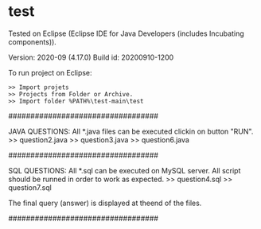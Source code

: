 # test

Tested on Eclipse (Eclipse IDE for Java Developers (includes Incubating components)).

Version: 2020-09 (4.17.0)
Build id: 20200910-1200

To run project on Eclipse:

	>> Import projets
	>> Projects from Folder or Archive.
	>> Import folder %PATH%\test-main\test

##################################

JAVA QUESTIONS:
All *.java files can be executed clickin on button "RUN".
	>> question2.java
	>> question3.java
	>> question6.java

##################################

SQL QUESTIONS:
All *.sql can be executed on MySQL server. All script should be runned in order to work as expected.
	>> question4.sql
	>> question7.sql

The final query (answer) is displayed at theend of the files. 

##################################


